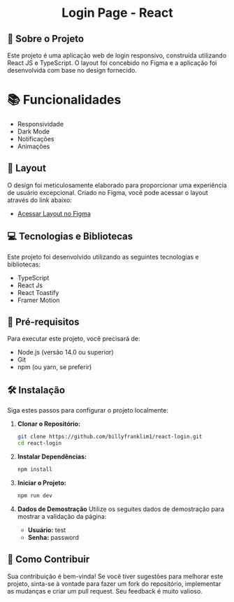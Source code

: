 <p align="center">
  <h1 align="center">Login Page - React</h1>
</p>

## 📘 Sobre o Projeto

Este projeto é uma aplicação web de login responsivo, construída utilizando React JS e TypeScript. O layout foi concebido no Figma e a aplicação foi desenvolvida com base no design fornecido.
# 📚 Funcionalidades

- Responsividade
- Dark Mode
- Notificações
- Animações

## 🎨 Layout


O design foi meticulosamente elaborado para proporcionar uma experiência de usuário excepcional. Criado no Figma, você pode acessar o layout através do link abaixo:

- [Acessar Layout no Figma](https://www.figma.com/file/rMJhp5D79wnmq6h7r27cmv/Login---Teste?type=design&node-id=1%3A14027&mode=design&t=a5Gfvwa0lznfNflz-1)

## 💻 Tecnologias e Bibliotecas

Este projeto foi desenvolvido utilizando as seguintes tecnologias e bibliotecas:

- TypeScript
- React Js
- React Toastify
- Framer Motion

## 🚧 Pré-requisitos

Para executar este projeto, você precisará de:

- Node.js (versão 14.0 ou superior)
- Git
- npm (ou yarn, se preferir)

## 🛠️ Instalação

Siga estes passos para configurar o projeto localmente:

1. **Clonar o Repositório:**

   ```bash
   git clone https://github.com/billyfranklim1/react-login.git
   cd react-login
   ```

2. **Instalar Dependências:**

   ```bash
   npm install
   ```

3. **Iniciar o Projeto:**
   ```bash
   npm run dev
   ```

4. **Dados de Demostração**
    Utilize os seguites dados de demostração para mostrar a validação da página:
    - **Usuário:** test
    - **Senha:** password

## 🤝 Como Contribuir

Sua contribuição é bem-vinda! Se você tiver sugestões para melhorar este projeto, sinta-se à vontade para fazer um fork do repositório, implementar as mudanças e criar um pull request. Seu feedback é muito valioso.
